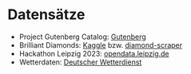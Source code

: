 # Datensätze

- Project Gutenberg Catalog: [Gutenberg](https://www.gutenberg.org/cache/epub/feeds/)
- Brilliant Diamonds: [Kaggle](https://www.kaggle.com/datasets/miguelcorraljr/brilliant-diamonds) bzw. [diamond-scraper](https://github.com/corralm/diamond-scraper)
- Hackathon Leipzig 2023: [opendata.leipzig.de](https://opendata.leipzig.de/pages/hackathon)
- Wetterdaten: [Deutscher Wetterdienst](https://www.dwd.de/DE/leistungen/zeitreihen/zeitreihen.html)
